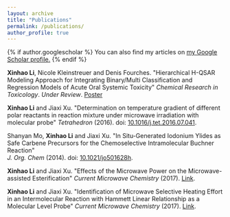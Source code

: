 ```yaml
---
layout: archive
title: "Publications"
permalink: /publications/
author_profile: true
---
```


{% if author.googlescholar %}
  You can also find my articles on <u><a href="{{author.googlescholar}}">my Google Scholar profile</a>.</u>
{% endif %}

**Xinhao Li**, Nicole Kleinstreuer and Denis Fourches. "Hierarchical H-QSAR Modeling Approach for Integrating Binary/Multi Classification and Regression Models of Acute Oral Systemic Toxicity"
_Chemical Research in Toxicology_. *Under Review*. [Poster](http://XinhaoLi74.github.io/files/HQSAR_poster.pdf)

**Xinhao Li** and Jiaxi Xu. "Determination on temperature gradient of different polar reactants in reaction mixture under microwave irradiation with molecular probe"
_Tetrahedron_ (2016). doi: [10.1016/j.tet.2016.07.041](https://doi.org/10.1016/j.tet.2016.07.041).

Shanyan Mo, **Xinhao Li** and Jiaxi Xu. "In Situ-Generated Iodonium Ylides as Safe Carbene Precursors for the Chemoselective Intramolecular Buchner Reaction"   
_J. Org. Chem_ (2014). doi: [10.1021/jo501628h](https://doi.org/10.1021/jo501628h).

**Xinhao Li** and Jiaxi Xu. "Effects of the Microwave Power on the Microwave-assisted Esterification"
_Current Microwave Chemistry_ (2017). [Link](https://www.ingentaconnect.com/content/ben/cmic/2017/00000004/00000002/art00011).

**Xinhao Li** and Jiaxi Xu. "Identification of Microwave Selective Heating Effort in an Intermolecular Reaction with Hammett Linear Relationship as a Molecular Level Probe"
_Current Microwave Chemistry_ (2017). [Link](https://www.ingentaconnect.com/contentone/ben/cmic/2017/00000004/00000004/art00009).
